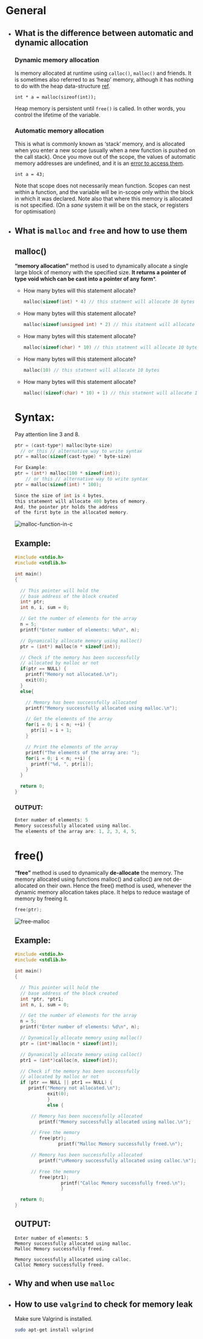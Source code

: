 # General

- ## What is the difference between automatic and dynamic allocation

  ### Dynamic memory allocation

  Is memory allocated at runtime using `calloc()`, `malloc()` and friends. It is sometimes also referred to as ‘heap’ memory, although it has nothing to do with the heap data-structure [ref](http://www.quora.com/Why-is-dynamic-memory-allocation-called-heap-memory-allocation).

  ```
  int * a = malloc(sizeof(int));
  ```

  Heap memory is persistent until `free()` is called. In other words, you control the lifetime of the variable.

  ### Automatic memory allocation

  This is what is commonly known as ‘stack’ memory, and is allocated when you enter a new scope (usually when a new function is pushed on the call stack). Once you move out of the scope, the values of automatic memory addresses are undefined, and it is an [error to access them](http://stackoverflow.com/a/6445794/140264).

  ```
  int a = 43;
  ```

  Note that scope does not necessarily mean function. Scopes can nest within a function, and the variable will be in-scope only within the block in which it was declared. Note also that where this memory is allocated is not specified. (On a *sane* system it will be on the stack, or registers for optimisation)



- ## What is `malloc` and `free` and how to use them

  ## malloc()

  **“memory allocation”** method is used to dynamically allocate a single large block of memory with the specified size. **It returns a pointer of type void which can be cast into a pointer of any form***.

  - How many bytes will this statement allocate?

    ```c
    malloc(sizeof(int) * 4) // this statment will allocate 16 bytes
    ```

  - How many bytes will this statement allocate?

    ```c
    malloc(sizeof(unsigned int) * 2) // this statment will allocate 8 bytes
    ```

  - How many bytes will this statement allocate?

    ```c
    malloc(sizeof(char) * 10) // this statment will allocate 10 bytes
    ```

  - How many bytes will this statement allocate?

    ```c
    malloc(10) // this statment will allocate 10 bytes
    ```

  - How many bytes will this statement allocate?

    ```c
    malloc((sizeof(char) * 10) + 1) // this statment will allocate 11 bytes
    ```



  # Syntax:

  Pay attention line 3 and 8.

  ```c
  ptr = (cast-type*) malloc(byte-size)
    // or this // alternative way to write syntax
  ptr = malloc(sizeof(cast-type) * byte-size)

  For Example:
  ptr = (int*) malloc(100 * sizeof(int));
      // or this // alternative way to write syntax
  ptr = malloc(sizeof(int) * 100);

  Since the size of int is 4 bytes,
  this statement will allocate 400 bytes of memory.
  And, the pointer ptr holds the address
  of the first byte in the allocated memory.
  ```

  ![malloc-function-in-c](https://imgur.com/GniVHRm)

  ## Example:

  ```c
  #include <stdio.h>
  #include <stdlib.h>

  int main()
  {

    // This pointer will hold the
    // base address of the block created
    int* ptr;
    int n, i, sum = 0;

    // Get the number of elements for the array
    n = 5;
    printf("Enter number of elements: %d\n", n);

    // Dynamically allocate memory using malloc()
    ptr = (int*) malloc(n * sizeof(int));

    // Check if the memory has been successfully
    // allocated by malloc or not
    if(ptr == NULL) {
      printf("Memory not allocated.\n");
      exit(0);
    }
    else{

      // Memory has been successfully allocated
      printf("Memory successfully allocated using malloc.\n");

      // Get the elements of the array
      for(i = 0; i < n; ++i) {
        ptr[i] = i + 1;
      }

      // Print the elements of the array
      printf("The elements of the array are: ");
      for(i = 0; i < n; ++i) {
        printf("%d, ", ptr[i]);
      }
    }

    return 0;
  }
  ```

  ### OUTPUT:

  ```c
  Enter number of elements: 5
  Memory successfully allocated using malloc.
  The elements of the array are: 1, 2, 3, 4, 5,
  ```

  # free()

  **“free”** method is used to dynamically **de-allocate** the memory. The memory allocated using functions malloc() and calloc() are not de-allocated on their own. Hence the free() method is used, whenever the dynamic memory allocation takes place. It helps to reduce wastage of memory by freeing it.

  ```c
  free(ptr);
  ```

  ![free-malloc](https://i.imgur.com/QwJo0Iw.png)

  ## Example:

  ```c
  #include <stdio.h>
  #include <stdlib.h>

  int main()
  {

	// This pointer will hold the
  	// base address of the block created
  	int *ptr, *ptr1;
  	int n, i, sum = 0;

	// Get the number of elements for the array
	n = 5;
  	printf("Enter number of elements: %d\n", n);

	// Dynamically allocate memory using malloc()
  	ptr = (int*)malloc(n * sizeof(int));

	// Dynamically allocate memory using calloc()
  	ptr1 = (int*)calloc(n, sizeof(int));

	// Check if the memory has been successfully
  	// allocated by malloc or not
  	if (ptr == NULL || ptr1 == NULL) {
  	   printf("Memory not allocated.\n");
  	   		  exit(0);
  			  }
  			  else {

		// Memory has been successfully allocated
  		   printf("Memory successfully allocated using malloc.\n");

		// Free the memory
  		   free(ptr);
  		   	      printf("Malloc Memory successfully freed.\n");

		// Memory has been successfully allocated
  		   printf("\nMemory successfully allocated using calloc.\n");

		// Free the memory
  		   free(ptr1);
  		   	       printf("Calloc Memory successfully freed.\n");
  			       }

	return 0;
  }
  ```

  ## OUTPUT:

  ```
  Enter number of elements: 5
  Memory successfully allocated using malloc.
  Malloc Memory successfully freed.

  Memory successfully allocated using calloc.
  Calloc Memory successfully freed.
  ```

- ## Why and when use `malloc`

- ## How to use `valgrind` to check for memory leak

  Make sure Valgrind is installed.

  ```bash
  sudo apt-get install valgrind
  ```